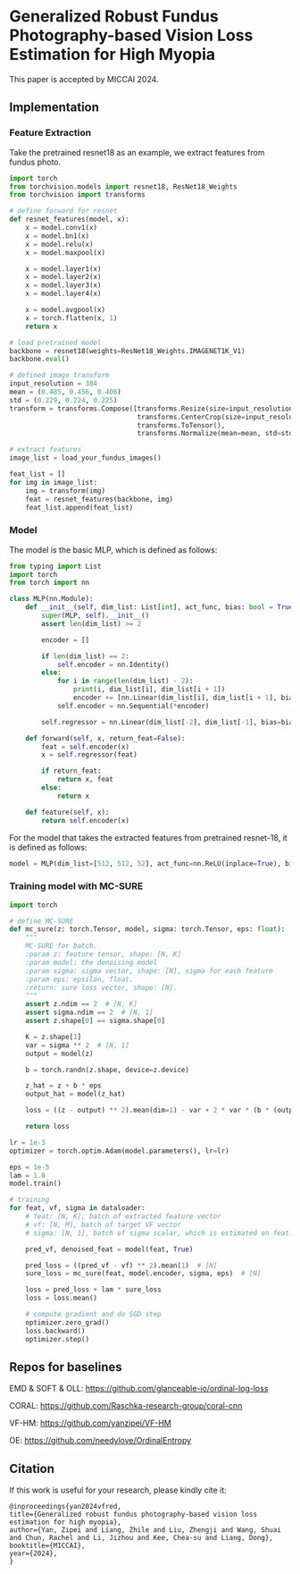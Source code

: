 # Generalized Robust Fundus Photography-based Vision Loss Estimation for High Myopia
This paper is accepted by MICCAI 2024.

## Implementation

### Feature Extraction
Take the pretrained resnet18 as an example, we extract features from fundus photo.
```python
import torch
from torchvision.models import resnet18, ResNet18_Weights
from torchvision import transforms

# define forward for resnet
def resnet_features(model, x):
    x = model.conv1(x)
    x = model.bn1(x)
    x = model.relu(x)
    x = model.maxpool(x)

    x = model.layer1(x)
    x = model.layer2(x)
    x = model.layer3(x)
    x = model.layer4(x)

    x = model.avgpool(x)
    x = torch.flatten(x, 1)
    return x

# load pretrained model
backbone = resnet18(weights=ResNet18_Weights.IMAGENET1K_V1)
backbone.eval()

# defined image transform
input_resolution = 384
mean = (0.485, 0.456, 0.406)
std = (0.229, 0.224, 0.225)
transform = transforms.Compose([transforms.Resize(size=input_resolution),
                                transforms.CenterCrop(size=input_resolution),
                                transforms.ToTensor(),
                                transforms.Normalize(mean=mean, std=std)])

# extract features
image_list = load_your_fundus_images()

feat_list = []
for img in image_list:
    img = transform(img)
    feat = resnet_features(backbone, img)
    feat_list.append(feat_list)
```


### Model
The model is the basic MLP, which is defined as follows:
```python
from typing import List
import torch
from torch import nn

class MLP(nn.Module):
    def __init__(self, dim_list: List[int], act_func, bias: bool = True):
        super(MLP, self).__init__()
        assert len(dim_list) >= 2

        encoder = []

        if len(dim_list) == 2:
            self.encoder = nn.Identity()
        else:
            for i in range(len(dim_list) - 2):
                print(i, dim_list[i], dim_list[i + 1])
                encoder += [nn.Linear(dim_list[i], dim_list[i + 1], bias=bias), act_func]
            self.encoder = nn.Sequential(*encoder)

        self.regressor = nn.Linear(dim_list[-2], dim_list[-1], bias=bias)

    def forward(self, x, return_feat=False):
        feat = self.encoder(x)
        x = self.regressor(feat)

        if return_feat:
            return x, feat
        else:
            return x

    def feature(self, x):
        return self.encoder(x)
```
For the model that takes the extracted features from pretrained resnet-18, it is defined as follows:
```python
model = MLP(dim_list=[512, 512, 52], act_func=nn.ReLU(inplace=True), bias=True)
```

### Training model with MC-SURE
```python
import torch

# define MC-SURE
def mc_sure(z: torch.Tensor, model, sigma: torch.Tensor, eps: float):
    """
    MC-SURE for batch.
    :param z: feature tensor, shape: [N, K]
    :param model: the denoising model
    :param sigma: sigma vector, shape: [N], sigma for each feature
    :param eps: epsilon, float.
    :return: sure loss vector, shape: [N].
    """
    assert z.ndim == 2  # [N, K]
    assert sigma.ndim == 2  # [N, 1]
    assert z.shape[0] == sigma.shape[0]

    K = z.shape[1]
    var = sigma ** 2  # [N, 1]
    output = model(z)

    b = torch.randn(z.shape, device=z.device)

    z_hat = z + b * eps
    output_hat = model(z_hat)

    loss = ((z - output) ** 2).mean(dim=1) - var + 2 * var * (b * (output_hat - output)).sum(dim=1) / (K * eps)  # [N]

    return loss

lr = 1e-3
optimizer = torch.optim.Adam(model.parameters(), lr=lr)

eps = 1e-5
lam = 1.0
model.train()

# training
for feat, vf, sigma in dataloader:
    # feat: [N, K], batch of extracted feature vector
    # vf: [N, M], batch of target VF vector
    # sigma: [N, 1], batch of sigma scalar, which is estimated on feat.

    pred_vf, denoised_feat = model(feat, True)

    pred_loss = ((pred_vf - vf) ** 2).mean(1)  # [N]
    sure_loss = mc_sure(feat, model.encoder, sigma, eps)  # [N]

    loss = pred_loss + lam * sure_loss
    loss = loss.mean()

    # compute gradient and do SGD step
    optimizer.zero_grad()
    loss.backward()
    optimizer.step()
```

## Repos for baselines

EMD & SOFT & OLL: https://github.com/glanceable-io/ordinal-log-loss

CORAL: https://github.com/Raschka-research-group/coral-cnn


VF-HM: https://github.com/yanzipei/VF-HM

OE: https://github.com/needylove/OrdinalEntropy


## Citation
If this work is useful for your research, please kindly cite it:
```
@inproceedings{yan2024vfred,
title={Generalized robust fundus photography-based vision loss estimation for high myopia},
author={Yan, Zipei and Liang, Zhile and Liu, Zhengji and Wang, Shuai and Chun, Rachel and Li, Jizhou and Kee, Chea-su and Liang, Dong},
booktitle={MICCAI},
year={2024},
}
```
